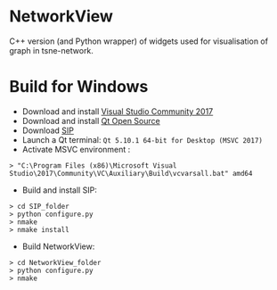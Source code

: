 # NetworkView

C++ version (and Python wrapper) of widgets used for visualisation of graph in tsne-network.

# Build for Windows
- Download and install [Visual Studio Community 2017](https://www.visualstudio.com/fr/)
- Download and install [Qt Open Source](https://www.qt.io/)
- Download [SIP](https://riverbankcomputing.com/software/sip/intro/)
- Launch a Qt terminal: `Qt 5.10.1 64-bit for Desktop (MSVC 2017)`
- Activate MSVC environment :

```
> "C:\Program Files (x86)\Microsoft Visual Studio\2017\Community\VC\Auxiliary\Build\vcvarsall.bat" amd64
```

- Build and install SIP:

```
> cd SIP_folder
> python configure.py
> nmake
> nmake install
```

- Build NetworkView:

```
> cd NetworkView_folder
> python configure.py
> nmake
```
